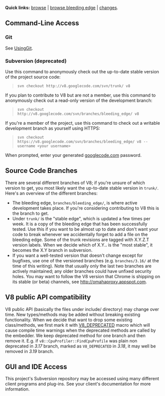 **Quick links:** [browse](http://code.google.com/p/v8/source/browse) | [browse bleeding edge](http://code.google.com/p/v8/source/browse/branches/bleeding_edge) | [changes](https://chromium.googlesource.com/v8/v8.git).

## Command-Line Access

### Git
See [UsingGit](using_git.md).

### Subversion (deprecated)

Use this command to anonymously check out the up-to-date stable version of the project source code:

> `svn checkout http://v8.googlecode.com/svn/trunk/ v8`

If you plan to contribute to V8 but are not a member, use this command to anonymously check out a read-only version of the development branch:

> `svn checkout http://v8.googlecode.com/svn/branches/bleeding_edge/ v8`

If you're a member of the project, use this command to check out a writable development branch as yourself using HTTPS:

> `svn checkout https://v8.googlecode.com/svn/branches/bleeding_edge/ v8 --username <your username>`

When prompted, enter your generated [googlecode.com](http://code.google.com/hosting/settings) password.

## Source Code Branches

There are several different branches of V8; if you're unsure of which version to get, you most likely want the up-to-date stable version in `trunk/`. Here's an overview of the different branches:

  * The bleeding edge, `branches/bleeding_edge/`, is where active development takes place. If you're considering contributing to V8 this is the branch to get.
  * Under `trunk/` is the "stable edge", which is updated a few times per week. It is a copy of the bleeding edge that has been successfully tested. Use this if you want to be almost up to date and don't want your code to break whenever we accidentally forget to add a file on the bleeding edge. Some of the trunk revisions are tagged with X.Y.Z.T version labels. When we decide which of X.Y.**.** is the "most stable", it becomes the X.Y branch in subversion.
  * If you want a well-tested version that doesn't change except for bugfixes, use one of the versioned branches (e.g. `branches/3.16/` at the time of this writing). Note that usually only the last two branches are actively maintained; any older branches could have unfixed security holes. You may want to follow the V8 version that Chrome is shipping on its stable (or beta) channels, see http://omahaproxy.appspot.com.

## V8 public API compatibility

V8 public API (basically the files under include/ directory) may change over time. New types/methods may be added without breaking existing functionality. When we decide that want to drop some existing class/methods, we first mark it with [V8\_DEPRECATED](https://code.google.com/p/chromium/codesearch#search/&q=V8_DEPRECATED&sq=package:chromium&type=cs) macro which will cause compile time warnings when the deprecated methods are called by the embedder. We keep deprecated method for one branch and then remove it. E.g. if `v8::CpuProfiler::FindCpuProfile` was plain non deprecated in _3.17_ branch, marked as `V8_DEPRECATED` in _3.18_, it may well be removed in _3.19_ branch.


## GUI and IDE Access

This project's Subversion repository may be accessed using many different client programs and plug-ins. See your client's documentation for more information.
